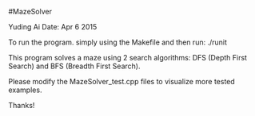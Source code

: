 #MazeSolver

Yuding Ai
Date:  Apr 6 2015

To run the program. simply using the Makefile and then run: ./runit

This program solves a maze using 2 search algorithms: DFS (Depth First Search) and BFS (Breadth First Search).

Please modify the MazeSolver_test.cpp files to visualize more tested examples.

Thanks!

